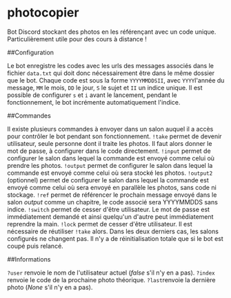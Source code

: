 # photocopier

Bot Discord stockant des photos en les référençant avec un code unique. Particulièrement utile pour des cours à distance !

##Configuration

Le bot enregistre les codes avec les urls des messages associés dans le fichier `data.txt` qui doit donc nécessairement être dans le même dossier que le bot.
Chaque code est sous la forme `YYYYMMDDSII`, avec `YYYY`l'année du message, `MM` le mois, `DD` le jour, `S` le sujet et `II` un indice unique.
Il est possible de configurer `s` et `i` avant le lancement, pendant le fonctionnement, le bot incrémente automatiquement l'indice.

##Commandes

Il existe plusieurs commandes à envoyer dans un salon auquel il a accès pour contrôler le bot pendant son fonctionnement.
`!take` permet de devenir utilisateur, seule personne dont il traite les photos. Il faut alors donner le mot de passe, à configurer dans le code directement.
`!input` permet de configurer le salon dans lequel la commande est envoyé comme celui où prendre les photos.
`!output` permet de configurer le salon dans lequel la commande est envoyé comme celui où sera stocké les photos.
`!output2` (optionnel) permet de configurer le salon dans lequel la commande est envoyé comme celui où sera envoyé en parallèle les photos, sans code ni stockage.
`!ref` permet de référencer le prochain message envoyé dans le salon _output_ comme un chapitre, le code associé sera YYYYMMDDS sans indice.
`!switch` permet de cesser d'être utilisateur. Le mot de passe est immédiatement demandé et ainsi quelqu'un d'autre peut immédiatement reprendre la main.
`!lock` permet de cesser d'être utilisateur. Il est nécessaire de réutiliser `!take` alors.
Dans les deux derniers cas, les salons configurés ne changent pas. Il n'y a de réinitialisation totale que si le bot est coupé puis relancé.

##Informations

`?user` renvoie le nom de l'utilisateur actuel (_false_ s'il n'y en a pas).
`?index` renvoie le code de la prochaine photo théorique.
`?last`renvoie la dernière photo (_None_ s'il n'y en a pas).
